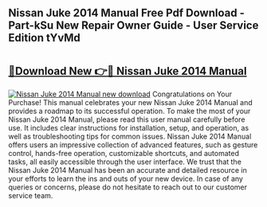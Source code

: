 ## Nissan Juke 2014 Manual Free Pdf Download - Part-kSu New Repair Owner Guide - User Service Edition tYvMd

# <h2><a href="http://cf14335.oget.top/?id=Nissan+Juke+2014+Manual">🔗Download New 👉🔴 Nissan Juke 2014 Manual</a></h2>

[![Nissan Juke 2014 Manual new download](https://i.imgur.com/5g1atiW.png)](http://cf14335.oget.top/?id=Nissan+Juke+2014+Manual)
Congratulations on Your Purchase! This manual celebrates your new Nissan Juke 2014 Manual and provides a roadmap to its successful operation. To make the most of your Nissan Juke 2014 Manual, please read this user manual carefully before use. It includes clear instructions for installation, setup, and operation, as well as troubleshooting tips for common issues. Nissan Juke 2014 Manual offers users an impressive collection of advanced features, such as gesture control, hands-free operation, customizable shortcuts, and automated tasks, all easily accessible through the user interface. We trust that the Nissan Juke 2014 Manual has been an accurate and detailed resource in your efforts to learn the ins and outs of your new device. In case of any queries or concerns, please do not hesitate to reach out to our customer service team.
